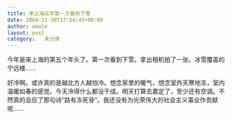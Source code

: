 ```yaml
---
title: 来上海五年第一次看到下雪
date: 2004-12-30T17:54:43+00:00
author: omale
layout: post
category:   未分类
---
```

今年是来上海的第五个年头了。第一次看到下雪。拿出相机拍了一张。冰雪覆盖的宁远楼&hellip;&hellip;
	  
好冷啊。或许真的是越北方人越怕冷。想念家里的暖气，想念室外天寒地冻，室内温暖如春的感觉。今天冷得什么都没干成。明天打算去嘉定了，至少还有空调。不然真的会应了那句诗&ldquo;路有冻死骨&rdquo;。我还没有为光荣伟大的社会主义事业作贡献呢&hellip;&hellip;